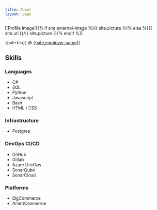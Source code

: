 ```yaml
---
title: About
layout: page
---
```


![Profile Image]({% if site.external-image %}{{ site.picture }}{% else %}{{ site.url }}/{{ site.picture }}{% endif %})

{{site.bio}} @ <a href="{{site.employer-url}}" target="_blank">{{site.employer-name}}</a>

## Skills

### Languages

* C#
* SQL
* Python
* Javascript
* Bash
* HTML / CSS

### Infrastructure

* Postgres

### DevOps CI/CD

* GitHub
* Gitlab
* Azure DevOps
* SonarQube
* SonarCloud

### Platforms

* BigCommerce
* AmeriCommerce